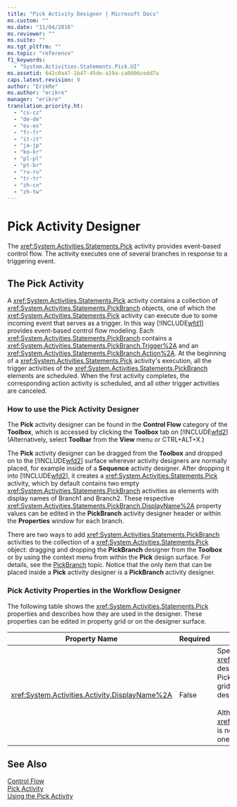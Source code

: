 ```yaml
---
title: "Pick Activity Designer | Microsoft Docs"
ms.custom: ""
ms.date: "11/04/2016"
ms.reviewer: ""
ms.suite: ""
ms.tgt_pltfrm: ""
ms.topic: "reference"
f1_keywords: 
  - "System.Activities.Statements.Pick.UI"
ms.assetid: 642c0a47-1b47-45de-a19a-ca0606cedd7a
caps.latest.revision: 9
author: "ErikRe"
ms.author: "erikre"
manager: "erikre"
translation.priority.ht: 
  - "cs-cz"
  - "de-de"
  - "es-es"
  - "fr-fr"
  - "it-it"
  - "ja-jp"
  - "ko-kr"
  - "pl-pl"
  - "pt-br"
  - "ru-ru"
  - "tr-tr"
  - "zh-cn"
  - "zh-tw"
---
```

# Pick Activity Designer
The <xref:System.Activities.Statements.Pick> activity provides event-based control flow. The activity executes one of several branches in response to a triggering event.  
  
## The Pick Activity  
 A <xref:System.Activities.Statements.Pick> activity contains a collection of <xref:System.Activities.Statements.PickBranch> objects, one of which the <xref:System.Activities.Statements.Pick> activity can execute due to some incoming event that serves as a trigger. In this way [!INCLUDE[wfd1](../workflow-designer/includes/wfd1_md.md)] provides event-based control flow modeling. Each <xref:System.Activities.Statements.PickBranch> contains a <xref:System.Activities.Statements.PickBranch.Trigger%2A> and an <xref:System.Activities.Statements.PickBranch.Action%2A>. At the beginning of a <xref:System.Activities.Statements.Pick> activity's execution, all the trigger activities of the <xref:System.Activities.Statements.PickBranch> elements are scheduled. When the first activity completes, the corresponding action activity is scheduled, and all other trigger activities are canceled.  
  
### How to use the Pick Activity Designer  
 The **Pick** activity designer can be found in the **Control Flow** category of the **Toolbox**, which is accessed by clicking the **Toolbox** tab on [!INCLUDE[wfd2](../workflow-designer/includes/wfd2_md.md)] (Alternatively, select **Toolbar** from the **View** menu or CTRL+ALT+X.)  
  
 The **Pick** activity designer can be dragged from the **Toolbox** and dropped on to the [!INCLUDE[wfd2](../workflow-designer/includes/wfd2_md.md)] surface wherever activity designers are normally placed, for example inside of a **Sequence** activity designer. After dropping it into [!INCLUDE[wfd2](../workflow-designer/includes/wfd2_md.md)], it creates a <xref:System.Activities.Statements.Pick> activity, which by default contains two empty <xref:System.Activities.Statements.PickBranch> activities as elements with display names of Branch1 and Branch2. These respective <xref:System.Activities.Statements.PickBranch.DisplayName%2A> property values can be edited in the **PickBranch** activity designer header or within the **Properties** window for each branch.  
  
 There are two ways to add <xref:System.Activities.Statements.PickBranch> activities to the collection of a <xref:System.Activities.Statements.Pick> object: dragging and dropping the **PickBranch** designer from the **Toolbox** or by using the context menu from within the **Pick** design surface. For details, see the [PickBranch](../workflow-designer/pickbranch-activity-designer.md) topic. Notice that the only item that can be placed inside a **Pick** activity designer is a **PickBranch** activity designer.  
  
### Pick Activity Properties in the Workflow Designer  
 The following table shows the <xref:System.Activities.Statements.Pick> properties and describes how they are used in the designer. These properties can be edited in property grid or on the designer surface.  
  
|Property Name|Required|Usage|  
|-------------------|--------------|-----------|  
|<xref:System.Activities.Activity.DisplayName%2A>|False|Specifies the friendly name of the <xref:System.Activities.Statements.Pick> activity designer in the header. The default value is Pick. The value can be edited in the property grid or directly on the header of the activity designer.<br /><br /> Although the <xref:System.Activities.Activity.DisplayName%2A> is not strictly required, it is a best practice to use one.|  
  
## See Also  
 [Control Flow](../workflow-designer/control-flow-activity-designers.md)   
 [Pick Activity](http://msdn.microsoft.com/Library/b3e49b7f-0285-4720-8c09-11ae18f0d53e)   
 [Using the Pick Activity](http://msdn.microsoft.com/Library/b89be812-a247-4025-b0e3-ffb20db027a6)